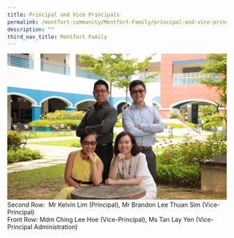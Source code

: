 ```yaml
---
title: Principal and Vice Principals
permalink: /montfort-community/Montfort-Family/principal-and-vice-principals
description: ""
third_nav_title: Montfort Family
---
```

![](/images/2021%20SL.jpeg)
Second Row:  Mr Kelvin Lim (Principal), Mr Brandon Lee Thuan Sim (Vice-Principal)     
Front Row: Mdm Ching Lee Hoe (Vice-Principal), Ms Tan Lay Yen (Vice-Principal Administration)